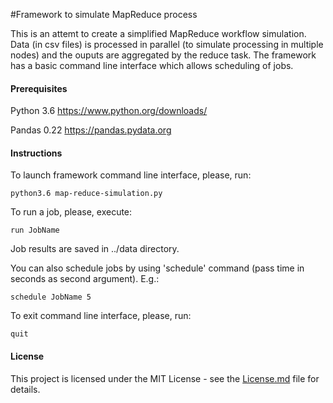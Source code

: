 #Framework to simulate MapReduce process

This is an attemt to create a simplified MapReduce workflow simulation.
Data (in csv files) is processed in parallel (to simulate processing in multiple nodes) and the ouputs are aggregated by the reduce task.
The framework has a basic command line interface which allows scheduling of jobs. 

#### Prerequisites

Python 3.6
https://www.python.org/downloads/

Pandas 0.22
https://pandas.pydata.org

#### Instructions
To launch framework command line interface, please, run:
```
python3.6 map-reduce-simulation.py
```
To run a job, please, execute:
```
run JobName
```
Job results are saved in ../data directory.

You can also schedule jobs by using 'schedule' command (pass time in seconds as second argument). E.g.:
```
schedule JobName 5
```
To exit command line interface, please, run:
```
quit
```
#### License

This project is licensed under the MIT License - see the [License.md](https://github.com/pbarsauskas/map-reduce-simulation/blob/master/License.md) file for details.

